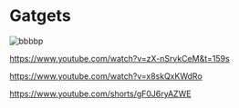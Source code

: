 # Gatgets

![bbbbp](https://user-images.githubusercontent.com/56666070/216042471-af1d4c54-4e13-476e-9549-6e884c838cb1.png)

https://www.youtube.com/watch?v=zX-nSrvkCeM&t=159s

https://www.youtube.com/watch?v=x8skQxKWdRo

https://www.youtube.com/shorts/gF0J6ryAZWE
